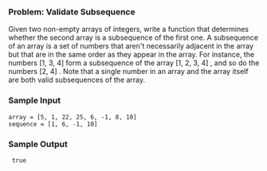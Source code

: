  <h3>Problem: Validate Subsequence</h3>
 
 Given two non-empty arrays of integers, write a function that determines whether the second array is
 a subsequence of the first one.
 A subsequence of an array is a set of numbers that aren't necessarily adjacent in the array but that
 are in the same order as they appear in the array. For instance, the numbers [1, 3, 4] form a
 subsequence of the array [1, 2, 3, 4] , and so do the numbers [2, 4] . Note that a single
 number in an array and the array itself are both valid subsequences of the array.

<h3>Sample Input</h3>

    array = [5, 1, 22, 25, 6, -1, 8, 10]
    sequence = [1, 6, -1, 10]
  
<h3>Sample Output</h3>

     true
